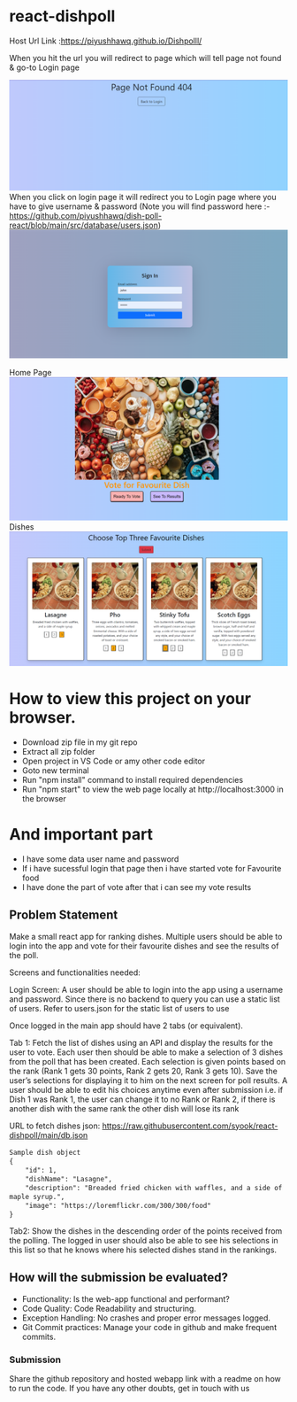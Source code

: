 # react-dishpoll

Host Url Link :https://piyushhawq.github.io/Dishpolll/

When you hit the url you will redirect to page which will tell page not found & go-to  Login page 

![Preview  of Page not found](https://raw.githubusercontent.com/piyushhawq/Images/main/Dish-Poll%20-%20page%20not%20found.png)
When you click on login page it will redirect you to Login page where you have to give username & password (Note you will find password here :- https://github.com/piyushhawq/dish-poll-react/blob/main/src/database/users.json)
![Preview  of Login](https://raw.githubusercontent.com/piyushhawq/Images/main/Dish-Poll%20-Login.png)

Home Page 
![Preview  of Home](https://raw.githubusercontent.com/piyushhawq/Images/main/Dish-Poll%20-Home%20.png)
Dishes 
![Preview  of dishes](https://raw.githubusercontent.com/piyushhawq/Images/main/Dish-Poll%20-dish.png)

# How to view this project on your browser.
- Download zip file in my git repo 
- Extract all zip folder
- Open project in VS Code or amy other code editor 
- Goto new terminal 
- Run "npm install" command to install required dependencies
- Run "npm start" to view the web page locally at  http://localhost:3000 in the browser


# And important part

- I have some data user name and password
- If i have sucessful login that page then i have started vote for Favourite food
- I have done the part of vote after that i can see my vote results 



## Problem Statement

Make a small react app for ranking dishes. Multiple users should be able to login into the app and vote for their favourite dishes and see the results of the poll.

Screens and functionalities needed:

Login Screen: A user should be able to login into the app using a username and password. Since there is no backend to query you can use a static list of users. Refer to users.json for the static list of users to use

Once logged in the main app should have 2 tabs (or equivalent).

Tab 1: Fetch the list of dishes using an API and display the results for the user to vote. Each user then should be able to make a selection of 3 dishes from the poll that has been created. Each selection is given points based on the rank (Rank 1 gets 30 points, Rank 2 gets 20, Rank 3 gets 10). Save the user’s selections for displaying it to him on the next screen for poll results. A user should be able to edit his choices anytime even after submission i.e. if Dish 1 was Rank 1, the user can change it to no Rank or Rank 2, if there is another dish with the same rank the other dish will lose its rank

URL to fetch dishes json: https://raw.githubusercontent.com/syook/react-dishpoll/main/db.json 

```
Sample dish object
{
    "id": 1,
    "dishName": "Lasagne",
    "description": "Breaded fried chicken with waffles, and a side of maple syrup.",
    "image": "https://loremflickr.com/300/300/food"
}
```
  
Tab2: Show the dishes in the descending order of the points received from the polling. The logged in user should also be able to see his selections in this list so that he knows where his selected dishes stand in the rankings.

## How will the submission be evaluated?
- Functionality: Is the web-app functional and performant?
- Code Quality: Code Readability and structuring.
- Exception Handling: No crashes and proper error messages logged.
- Git Commit practices: Manage your code in github and make frequent commits.

### Submission
Share the github repository and hosted webapp link with a readme on how to run the code. If you have any other doubts, get in touch with us
